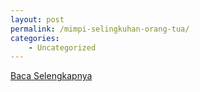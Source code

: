 ```yaml
---
layout: post
permalink: /mimpi-selingkuhan-orang-tua/
categories:
    - Uncategorized
---
```


[Baca Selengkapnya](/07)